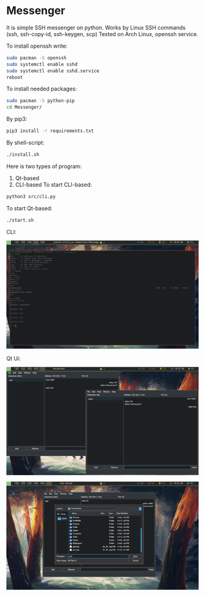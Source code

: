 # Messenger

It is simple SSH messenger on python.
Works by Linux SSH commands (ssh, ssh-copy-id, ssh-keygen, scp)
Tested on Arch Linux, openssh service.

To install openssh write:
```bash
sudo pacman -S openssh
sudo systemctl enable sshd
sudo systemctl enable sshd.service
reboot
```
To install needed packages:
```bash
sudo pacman -S python-pip
cd Messenger/
```
By pip3:
```bash
pip3 install -r requirements.txt
```
By shell-script:
```bash
./install.sh
```
Here is two types of program:
1. Qt-based
2. CLI-based
To start CLI-based:
```bash
python3 src/cli.py
```
To start Qt-based:
```bash
./start.sh
```

CLI:

![alt text](https://github.com/OBRATEN/Messenger/blob/main/screenshots/git0.png?raw=true)

Qt Ui:

![alt text](https://github.com/OBRATEN/Messenger/blob/main/screenshots/git1.png?raw=true)

![alt text](https://github.com/OBRATEN/Messenger/blob/main/screenshots/git2.png?raw=true)

